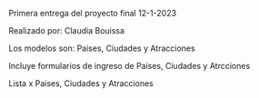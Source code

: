 Primera entrega del proyecto final 12-1-2023

Realizado por: Claudia Bouissa

Los modelos son: Paises, Ciudades y Atracciones

Incluye formularios de ingreso de Paises, Ciudades y Atrcciones

Lista x Paises, Ciudades y Atracciones
